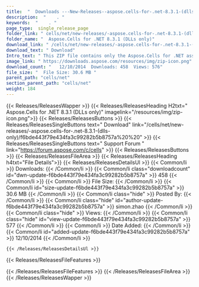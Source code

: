 ```yaml
---
title:  "  Downloads ---New-Releases--aspose.cells-for-.net-8.3.1-(dlls-only) . " 
description:  "    . " 
keywords:  "    . " 
page_type:  single_release_page
folder_link: " cells/net/new-releases/-aspose.cells-for-.net-8.3.1-(dlls-only)/"
folder_name: "  Aspose.Cells for .NET 8.3.1 (DLLs only)"
download_link: " /cells/net/new-releases/-aspose.cells-for-.net-8.3.1-(dlls-only)/f6bde443f79e434fa3c99282b5b8757a"
download_text: " Download"
Intro_text: " This ZIP file contains only the Aspose.Cells for .NET assemblies. The assemblies..."
image_link: " https://downloads.aspose.com/resources/img/zip-icon.png"
download_count: "   12/10/2014  Downloads: 458  Views: 576"
file_size: "  File Size: 30.6 MB "
parent_path: "cells/net"
section_parent_path: "cells/net"
weight: 184 
---
```


{{< Releases/ReleasesWapper >}}
  {{< Releases/ReleasesHeading H2txt="  Aspose.Cells for .NET 8.3.1 (DLLs only)" imagelink="/resources/img/zip-icon.png">}}
  {{< Releases/ReleasesButtons >}}
    {{< Releases/ReleasesSingleButtons text=" Download" link="/cells/net/new-releases/-aspose.cells-for-.net-8.3.1-(dlls-only)/f6bde443f79e434fa3c99282b5b8757a%20%20" >}}
    {{< Releases/ReleasesSingleButtons text=" Support Forum " link="https://forum.aspose.com/c/cells" >}}
  {{< Releases/ReleasesButtons >}}
  {{< Releases/ReleasesFileArea >}}
    {{< Releases/ReleasesHeading h4txt="File Details">}}
    {{< Releases/ReleasesDetailsUl >}}
            {{< Common/li  >}} Downloads: {{< /Common/li >}} 
      {{< Common/li class="downloadcount" id="dwn-update-f6bde443f79e434fa3c99282b5b8757a" >}} 458 {{< /Common/li >}} 
      {{< Common/li  >}} File Size: {{< /Common/li >}} 
      {{< Common/li id="size-update-f6bde443f79e434fa3c99282b5b8757a" >}} 30.6 MB {{< /Common/li >}} 
      {{< Common/li  class="hide" >}} Posted By: {{< /Common/li >}} 
      {{< Common/li class="hide" id="author-update-f6bde443f79e434fa3c99282b5b8757a" >}} simon.zhao {{< /Common/li >}} 
      {{< Common/li class="hide"  >}} Views: {{< /Common/li >}} 
      {{< Common/li class="hide" id="view-update-f6bde443f79e434fa3c99282b5b8757a" >}} 577 {{< /Common/li >}} 
      {{< Common/li  >}} Date Added: {{< /Common/li >}} 
      {{< Common/li id="added-update-f6bde443f79e434fa3c99282b5b8757a" >}} 12/10/2014 {{< /Common/li >}} 

    {{< /Releases/ReleasesDetailsUl >}}

  {{< Releases/ReleasesFileFeatures >}}
      
  {{< /Releases/ReleasesFileFeatures >}}
 {{< /Releases/ReleasesFileArea >}}
{{< /Releases/ReleasesWapper >}}


